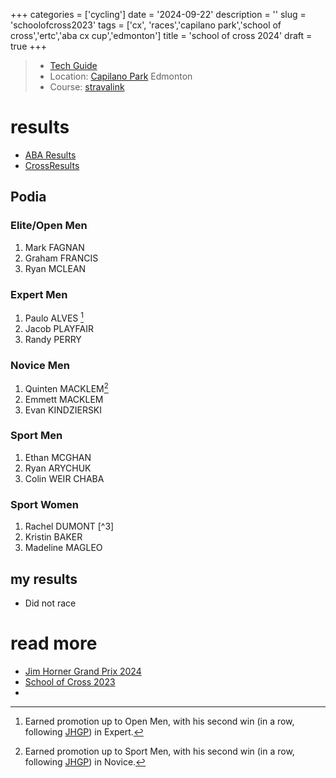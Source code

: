 +++
categories = ['cycling']
date = '2024-09-22'
description = ''
slug = 'schoolofcross2023'
tags = ['cx', 'races','capilano park','school of cross','ertc','aba cx cup','edmonton']
title = 'school of cross 2024'
draft = true
+++

> * [Tech Guide](https://www.ertc.org/soc) 
> * Location: [Capilano Park](/../capilanopark/) Edmonton
> * Course: [stravalink](https://www.strava.com/segments/35458353)


# results

* [ABA Results](https://zone4.ca/race/2023-09-17/8cc6d07c/results)
* [CrossResults](https://www.crossresults.com/race/11690)

## Podia

### Elite/Open Men

1. Mark FAGNAN
2. Graham FRANCIS
3. Ryan MCLEAN

### Expert Men

1. Paulo ALVES [^1]
2. Jacob PLAYFAIR
3. Randy PERRY

[^1]: Earned promotion up to Open Men, with his second win (in a row, following [JHGP](../jimhornergrandprix2023/)) in Expert.

### Novice Men

1. Quinten MACKLEM[^2]
2. Emmett MACKLEM
3. Evan KINDZIERSKI

[^2]: Earned promotion up to Sport Men, with his second win (in a row, following [JHGP](../jimhornergrandprix2023/)) in Novice.

### Sport Men

1. Ethan MCGHAN
2. Ryan ARYCHUK
3. Colin WEIR CHABA

### Sport Women

1. Rachel DUMONT [^3]
2. Kristin BAKER
3. Madeline MAGLEO

[^2]: Earned promotion up to Open Women, with her second win (in a row, following [JHGP](../jimhornergrandprix2023/)) in Sport.

## my results

* Did not race

# read more

* [Jim Horner Grand Prix 2024](../jimhornergrandprix2024/)
* [School of Cross 2023](../schoolofcross2023/)
* 